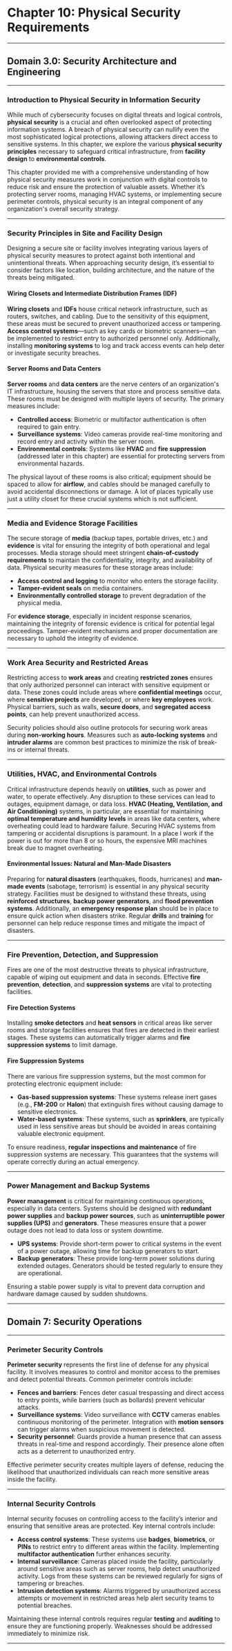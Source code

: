 # Chapter 10: Physical Security Requirements

---

## Domain 3.0: Security Architecture and Engineering

---

### **Introduction to Physical Security in Information Security**

While much of cybersecurity focuses on digital threats and logical controls, **physical security** is a crucial and often overlooked aspect of protecting information systems. A breach of physical security can nullify even the most sophisticated logical protections, allowing attackers direct access to sensitive systems. In this chapter, we explore the various **physical security principles** necessary to safeguard critical infrastructure, from **facility design** to **environmental controls**.

This chapter provided me with a comprehensive understanding of how physical security measures work in conjunction with digital controls to reduce risk and ensure the protection of valuable assets. Whether it’s protecting server rooms, managing HVAC systems, or implementing secure perimeter controls, physical security is an integral component of any organization's overall security strategy. 

---

### **Security Principles in Site and Facility Design**

Designing a secure site or facility involves integrating various layers of physical security measures to protect against both intentional and unintentional threats. When approaching security design, it’s essential to consider factors like location, building architecture, and the nature of the threats being mitigated.

#### **Wiring Closets and Intermediate Distribution Frames (IDF)**

**Wiring closets** and **IDFs** house critical network infrastructure, such as routers, switches, and cabling. Due to the sensitivity of this equipment, these areas must be secured to prevent unauthorized access or tampering. **Access control systems**—such as key cards or biometric scanners—can be implemented to restrict entry to authorized personnel only. Additionally, installing **monitoring systems** to log and track access events can help deter or investigate security breaches.

#### **Server Rooms and Data Centers**

**Server rooms** and **data centers** are the nerve centers of an organization's IT infrastructure, housing the servers that store and process sensitive data. These rooms must be designed with multiple layers of security. The primary measures include:

- **Controlled access**: Biometric or multifactor authentication is often required to gain entry.
- **Surveillance systems**: Video cameras provide real-time monitoring and record entry and activity within the server room.
- **Environmental controls**: Systems like **HVAC** and **fire suppression** (addressed later in this chapter) are essential for protecting servers from environmental hazards.

The physical layout of these rooms is also critical; equipment should be spaced to allow for **airflow**, and cables should be managed carefully to avoid accidental disconnections or damage. A lot of places typically use just a utility closet for these crucial systems which is not sufficient.

---

### **Media and Evidence Storage Facilities**

The secure storage of **media** (backup tapes, portable drives, etc.) and **evidence** is vital for ensuring the integrity of both operational and legal processes. Media storage should meet stringent **chain-of-custody requirements** to maintain the confidentiality, integrity, and availability of data. Physical security measures for these storage areas include:

- **Access control and logging** to monitor who enters the storage facility.
- **Tamper-evident seals** on media containers.
- **Environmentally controlled storage** to prevent degradation of the physical media.

For **evidence storage**, especially in incident response scenarios, maintaining the integrity of forensic evidence is critical for potential legal proceedings. Tamper-evident mechanisms and proper documentation are necessary to uphold the integrity of evidence.

---

### **Work Area Security and Restricted Areas**

Restricting access to **work areas** and creating **restricted zones** ensures that only authorized personnel can interact with sensitive equipment or data. These zones could include areas where **confidential meetings** occur, where **sensitive projects** are developed, or where **key employees** work. Physical barriers, such as walls, **secure doors**, and **segregated access points**, can help prevent unauthorized access.

Security policies should also outline protocols for securing work areas during **non-working hours**. Measures such as **auto-locking systems** and **intruder alarms** are common best practices to minimize the risk of break-ins or internal threats.

---

### **Utilities, HVAC, and Environmental Controls**

Critical infrastructure depends heavily on **utilities**, such as power and water, to operate effectively. Any disruption to these services can lead to outages, equipment damage, or data loss. **HVAC (Heating, Ventilation, and Air Conditioning)** systems, in particular, are essential for maintaining **optimal temperature and humidity levels** in areas like data centers, where overheating could lead to hardware failure. Securing HVAC systems from tampering or accidental disruptions is paramount. In a place I work if the power is out for more than 8 or so hours, the expensive MRI machines break due to magnet overheating.

#### **Environmental Issues: Natural and Man-Made Disasters**

Preparing for **natural disasters** (earthquakes, floods, hurricanes) and **man-made events** (sabotage, terrorism) is essential in any physical security strategy. Facilities must be designed to withstand these threats, using **reinforced structures**, **backup power generators**, and **flood prevention systems**. Additionally, an **emergency response plan** should be in place to ensure quick action when disasters strike. Regular **drills** and **training** for personnel can help reduce response times and mitigate the impact of disasters.

---

### **Fire Prevention, Detection, and Suppression**

Fires are one of the most destructive threats to physical infrastructure, capable of wiping out equipment and data in seconds. Effective **fire prevention**, **detection**, and **suppression systems** are vital to protecting facilities. 

#### **Fire Detection Systems**

Installing **smoke detectors** and **heat sensors** in critical areas like server rooms and storage facilities ensures that fires are detected in their earliest stages. These systems can automatically trigger alarms and **fire suppression systems** to limit damage.

#### **Fire Suppression Systems**

There are various fire suppression systems, but the most common for protecting electronic equipment include:

- **Gas-based suppression systems**: These systems release inert gases (e.g., **FM-200** or **Halon**) that extinguish fires without causing damage to sensitive electronics.
- **Water-based systems**: These systems, such as **sprinklers**, are typically used in less sensitive areas but should be avoided in areas containing valuable electronic equipment.

To ensure readiness, **regular inspections and maintenance** of fire suppression systems are necessary. This guarantees that the systems will operate correctly during an actual emergency.

---

### **Power Management and Backup Systems**

**Power management** is critical for maintaining continuous operations, especially in data centers. Systems should be designed with **redundant power supplies** and **backup power sources**, such as **uninterruptible power supplies (UPS)** and **generators**. These measures ensure that a power outage does not lead to data loss or system downtime.

- **UPS systems**: Provide short-term power to critical systems in the event of a power outage, allowing time for backup generators to start.
- **Backup generators**: These provide long-term power solutions during extended outages. Generators should be tested regularly to ensure they are operational.

Ensuring a stable power supply is vital to prevent data corruption and hardware damage caused by sudden shutdowns.

---

## Domain 7: Security Operations

---

### **Perimeter Security Controls**

**Perimeter security** represents the first line of defense for any physical facility. It involves measures to control and monitor access to the premises and detect potential threats. Common perimeter controls include:

- **Fences and barriers**: Fences deter casual trespassing and direct access to entry points, while barriers (such as bollards) prevent vehicular attacks.
- **Surveillance systems**: Video surveillance with **CCTV** cameras enables continuous monitoring of the perimeter. Integration with **motion sensors** can trigger alarms when suspicious movement is detected.
- **Security personnel**: Guards provide a human presence that can assess threats in real-time and respond accordingly. Their presence alone often acts as a deterrent to unauthorized entry.

Effective perimeter security creates multiple layers of defense, reducing the likelihood that unauthorized individuals can reach more sensitive areas inside the facility.

---

### **Internal Security Controls**

Internal security focuses on controlling access to the facility’s interior and ensuring that sensitive areas are protected. Key internal controls include:

- **Access control systems**: These systems use **badges**, **biometrics**, or **PINs** to restrict entry to different areas within the facility. Implementing **multifactor authentication** further enhances security.
- **Internal surveillance**: Cameras placed inside the facility, particularly around sensitive areas such as server rooms, help detect unauthorized activity. Logs from these systems can be reviewed regularly for signs of tampering or breaches.
- **Intrusion detection systems**: Alarms triggered by unauthorized access attempts or movement in restricted areas help alert security teams to potential breaches.

Maintaining these internal controls requires regular **testing** and **auditing** to ensure they are functioning properly. Weaknesses should be addressed immediately to minimize risk.

---
